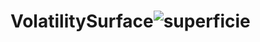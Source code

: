 # VolatilitySurface![superficie](https://github.com/user-attachments/assets/d83ac134-1960-41d9-82e7-51feb1804bd2)

